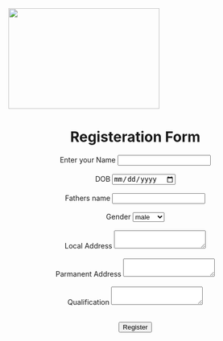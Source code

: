 <!DOCTYPE html>
<html>
    <head>
<img src="https://campusutra.com/wp-content/uploads/MNNIT-Bhopal-Admission-2022-e1652674242229.jpeg"  Height='200', width='300';>
    </head> 
<form style="text-align:center; background-image:C:\Users\patel\Downloads\background image.jpg">
    <h1 style ="text-align:center;"> Registeration Form </h1>
<label> Enter your Name </label>
<input>  </input>
<br> </br>
<label> DOB </label>
<input type="date">  </input>
<br> </br>
<label> Fathers name </label>
<input> </input>
<br> </br>
<label> Gender </label> <select><option> male </option> <option>female </option> </select> 
 <br> </br>
 <label> Local Address </label>
 <textarea> </textarea>
 <br> </br>
  <label> Parmanent Address </label>
 <textarea> </textarea>
 <br> </br>
  <label> Qualification </label>
 <textarea> </textarea>
 <br> </br>
 
 <button> Register </button>
</form>
</html>


